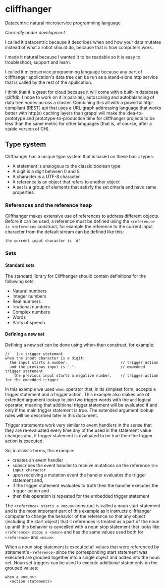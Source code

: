 # cliffhanger
Datacentric natural microservice programming language

*Currently under development*

I called it datacentric because it describes when and how your data mutates instead of what a robot should do, because that is how computers work. 

I made it natural because I wanted it to be readable so it is easy to troubleshoot, support and learn. 

I called it microservice programming language because any part of cliffhanger application's data tree can be run as a stand-alone http service that is called by the rest of the application.

I think that it is great for cloud because it will come with a built-in database (cliffdb, I hope to work on it in parallel), autoscaling and autobalancing of data tree nodes across a cluster. 
Combining this all with a powerful http-compliant (REST) api that uses a URL graph addressing language that works better with http(s) caching layers than grapql will make the idea-to-prototype and prototype-to-production time for cliffhanger projects to be less than the same metric for other languages (that is, of course, after a stable version of CH).

## Type system
Cliffhanger has a unique type system that is based on these basic types:
* A statement is analogous to the classic boolean type
* A digit is a digit between 0 and 9
* A character is a UTF-8 character
* A reference is an object that refers to another object
* A set is a group of elements that satisfy the set criteria and have same properties.

### References and the reference heap
Cliffhanger makes extensive use of references to address different objects. Before it can be used, a reference must be defined using the `<reference> is <reference>` construct, for example the reference to the current input character from the default stream can be defined like this:

`the current input character is 'd'`




### Sets

#### Standard sets
The standard library for Cliffhanger should contain definitions for the following sets:
* Natural numbers
* Integer numbers
* Real numbers
* Irrational numbers
* Complex numbers
* Words
* Parts of speech

#### Defining a new set
Defining a new set can be done using when-then construct, for example:
```
//   |-> trigger statement
when the input character is a digit:
  the input starts a number;                        // trigger action
  and the previous input is '-':                    // embedded trigger statement
    the previous input starts a negative number.    // trigger action for the embedded trigger 
```
In this example we used `when` operator that, in its simplest form, accepts a trigger statement and a trigger action. This example also makes use of extended argument lookup to join two trigger words with the `and` logical operator, meaning that additional trigger statement will be evaluated if and only if the main trigger statement is true. The extended argument lookup rules will be described later in this document.

Trigger statements work very similar to event handlers in the sense that they are re-evaluated every time any of the used in the statement value changes and, if trigger statement is evaluated to be true then the trigger action is executed.

So, in classic terms, this example:
- creates an event handler
- subscribes the event handler to receive mutations on the reference `the input character` 
- upon receiving a mutation event the handler evaluates the trigger statement and,
- if the trigger statement evaluates to truth then the handler executes the trigger action and
- then this operation is repeated for the embedded trigger statement

The `<reference> starts a <noun>` construct is called a noun start statement and is the most important part of this example as it instructs cliffhanger computer to change the behavior of the reference so that any object (including the start object) that it references is treated as a part of the noun up until this behavior is cancelled with a noun stop statement that looks like `<reference> stops a <noun>` and has the same values used both for `<reference>` and `<noun>`.

When a noun stop statement is executed all values that were referenced by statement's `<reference>` since the corresponding start statement was executed are grouped together into a single object and added into the noun set. Noun set triggers can be used to execute additional statements on the grouped values:

```
when a <noun>:
  <action statements>
```

